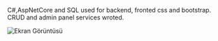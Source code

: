 C#,AspNetCore and SQL used for backend, fronted css and bootstrap.  <br>
CRUD and admin panel services wroted.

![Ekran Görüntüsü](wwwroot/img/blog.png)

